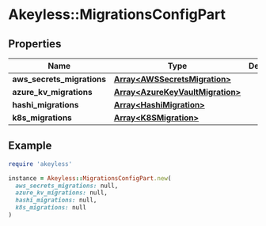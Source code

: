 # Akeyless::MigrationsConfigPart

## Properties

| Name | Type | Description | Notes |
| ---- | ---- | ----------- | ----- |
| **aws_secrets_migrations** | [**Array&lt;AWSSecretsMigration&gt;**](AWSSecretsMigration.md) |  | [optional] |
| **azure_kv_migrations** | [**Array&lt;AzureKeyVaultMigration&gt;**](AzureKeyVaultMigration.md) |  | [optional] |
| **hashi_migrations** | [**Array&lt;HashiMigration&gt;**](HashiMigration.md) |  | [optional] |
| **k8s_migrations** | [**Array&lt;K8SMigration&gt;**](K8SMigration.md) |  | [optional] |

## Example

```ruby
require 'akeyless'

instance = Akeyless::MigrationsConfigPart.new(
  aws_secrets_migrations: null,
  azure_kv_migrations: null,
  hashi_migrations: null,
  k8s_migrations: null
)
```

